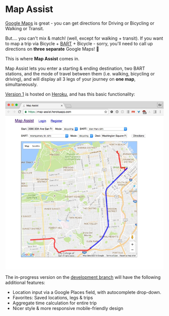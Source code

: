 # Map Assist

[Google Maps](http://maps.google.com) is great - you can get directions for Driving or Bicycling or Walking or Transit.

But....    you can't mix & match!   (well, except for walking + transit). If you want to map a trip via Bicycle + [BART](http://www.bart.gov) + Bicycle - sorry, you'll need to call up directions on **three separate** Google Maps! 🤔

This is where **Map Assist** comes in.

Map Assist lets you enter a starting & ending destination, two BART stations, and the mode of travel between them (i.e. walking, bicycling or driving), and will display all 3 legs of your journey on **one map**, simultaneously.

[Version 1](https://github.com/edmechem/mapassist/tree/master) is hosted on [Heroku](https://map-assist.herokuapp.com), and has this basic functionality:

[![Map Assist Version 1 screenshot](doc/MapAssist_v1.jpg)](https://map-assist.herokuapp.com)

The in-progress version on the [development branch](https://github.com/edmechem/mapassist/tree/development) will have the following additional features:

- Location input via a Google Places field, with autocomplete drop-down.
- Favorites: Saved locations, legs & trips
- Aggregate time calculation for entire trip
- Nicer style & more responsive mobile-friendly design